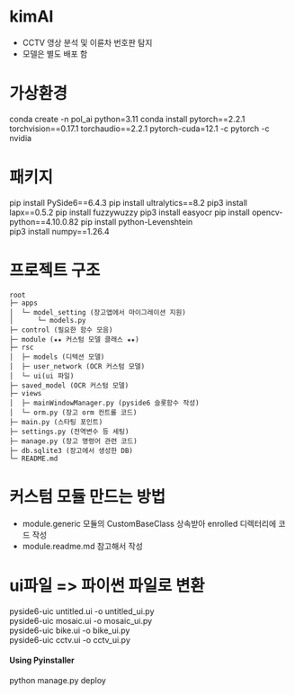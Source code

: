 # kimAI
- CCTV 영상 분석 및 이륜차 번호판 탐지 
- 모델은 별도 배포 함

# 가상환경
conda create -n pol_ai python=3.11
conda install pytorch==2.2.1 torchvision==0.17.1 torchaudio==2.2.1 pytorch-cuda=12.1 -c pytorch -c nvidia

# 패키지
pip install PySide6==6.4.3
pip install ultralytics==8.2
pip3 install lapx==0.5.2 
pip install fuzzywuzzy
pip3 install easyocr
pip install opencv-python==4.10.0.82
pip install python-Levenshtein  
pip3 install numpy==1.26.4

# 프로젝트 구조
```
root
├─ apps
│  └─ model_setting (장고앱에서 마이그레이션 지원)
│      └─ models.py
├─ control (필요한 함수 모음)
├─ module (★★ 커스텀 모델 클래스 ★★)
├─ rsc  
│  ├─ models (디텍션 모델)
│  ├─ user_network (OCR 커스텀 모델)
│  └─ ui(ui 파일)
├─ saved_model (OCR 커스텀 모델)
├─ views
│  ├─ mainWindowManager.py (pyside6 슬롯함수 작성)
│  └─ orm.py (장고 orm 컨트롤 코드)
├─ main.py (스타팅 포인트)
├─ settings.py (전역변수 등 세팅)
├─ manage.py (장고 명령어 관련 코드)
├─ db.sqlite3 (장고에서 생성한 DB)
└─ README.md 
```

# 커스텀 모듈 만드는 방법
- module.generic 모듈의 CustomBaseClass 상속받아 enrolled 디렉터리에 코드 작성
- module.readme.md 참고해서 작성

# ui파일 => 파이썬 파일로 변환
<!-- untitled.ui 파일 위치에서 명령어 실행 -->
pyside6-uic untitled.ui -o untitled_ui.py  
pyside6-uic mosaic.ui -o mosaic_ui.py  
pyside6-uic bike.ui -o bike_ui.py  
pyside6-uic cctv.ui -o cctv_ui.py  


#### Using Pyinstaller
python manage.py deploy

 

